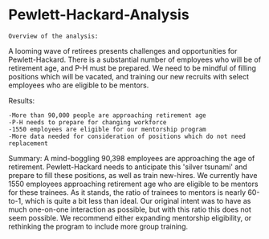 # Pewlett-Hackard-Analysis

	Overview of the analysis:
A looming wave of retirees presents challenges and opportunities for Pewlett-Hackard. There is a substantial number of employees who will be of retirement age, and P-H must be prepared. We need to be mindful of filling positions which will be vacated, and training our new recruits with select employees who are eligible to be mentors.

Results: 

	-More than 90,000 people are approaching retirement age
	-P-H needs to prepare for changing workforce
	-1550 employees are eligible for our mentorship program
	-More data needed for consideration of positions which do not need replacement


Summary:
	A mind-boggling 90,398 employees are approaching the age of retirement. Pewlett-Hackard needs to anticipate this 'silver tsunami' and prepare to fill these positions, as well as train new-hires. We currently have 1550 employees approaching retirement age who are eligible to be mentors for these trainees. As it stands, the ratio of trainees to mentors is nearly 60-to-1, which is quite a bit less than ideal. Our original intent was to have as much one-on-one interaction as possible, but with this ratio this does not seem possible. We recommend either expanding mentorship eligibility, or rethinking the program to include more group training.